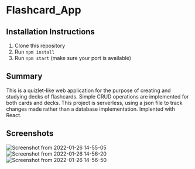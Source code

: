 # Flashcard_App

## Installation Instructions
1. Clone this repository
2. Run ```npm install```
3. Run ```npm start``` (make sure your port is available)

## Summary

This is a quizlet-like web application for the purpose of creating and studying decks of flashcards. Simple CRUD operations are implemented for both cards and decks. This project is serverless, using a json file to track changes made rather than a database implementation. Implented with React.

## Screenshots

![Screenshot from 2022-01-26 14-55-05](https://user-images.githubusercontent.com/23668472/151237438-29f74697-e190-4cf6-80c1-edd103cd1656.png)
![Screenshot from 2022-01-26 14-56-20](https://user-images.githubusercontent.com/23668472/151237441-9e5d7bcd-948e-408b-869a-b2be465342b5.png)
![Screenshot from 2022-01-26 14-56-50](https://user-images.githubusercontent.com/23668472/151237443-0cc5fa68-cc58-4b54-92f2-3b3cdd3a2b72.png)
